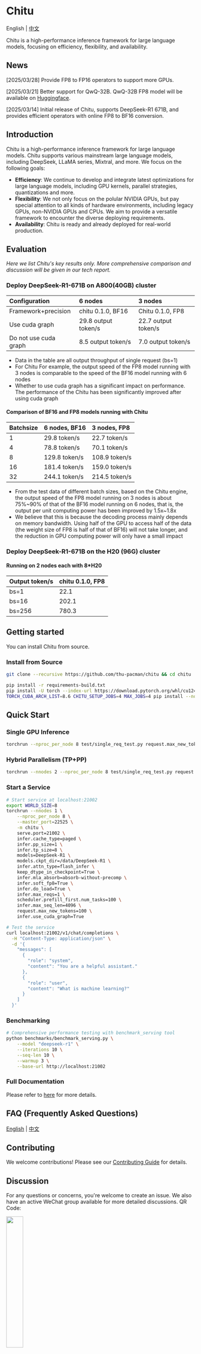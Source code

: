 # Chitu

English | [中文](/docs/zh/README_zh.md)

Chitu is a high-performance inference framework for large language models, focusing on efficiency, flexibility, and availability.

## News

[2025/03/28] Provide FP8 to FP16 operators to support more GPUs.

[2025/03/21] Better support for QwQ-32B. QwQ-32B FP8 model will be available on [Huggingface](https://huggingface.co/qingcheng-ai/QWQ-32B-FP8).

[2025/03/14] Initial release of Chitu, supports DeepSeek-R1 671B, and provides efficient operators with online FP8 to BF16 conversion.

## Introduction

Chitu is a high-performance inference framework for large language models. Chitu supports various mainstream large language models, including DeepSeek, LLaMA series, Mixtral, and more. We focus on the following goals:

- **Efficiency**: We continue to develop and integrate latest optimizations for large language models, including GPU kernels, parallel strategies, quantizations and more.
- **Flexibility**: We not only focus on the polular NVIDIA GPUs, but pay special attention to all kinds of hardware environments, including legacy GPUs, non-NVIDIA GPUs and CPUs. We aim to provide a versatile framework to encounter the diverse deploying requirements.
- **Availability**: Chitu is ready and already deployed for real-world production.


## Evaluation
*Here we list Chitu's key results only. More comprehensive comparison and discussion will be given in our tech report.*

### Deploy DeepSeek-R1-671B on A800(40GB) cluster

|Configuration |6 nodes|3 nodes|
|:---|:---|:---|
|Framework+precision|chitu 0.1.0, BF16|Chitu 0.1.0, FP8|
|Use cuda graph|29.8 output token/s|22.7 output token/s|
|Do not use cuda graph|8.5 output token/s|7.0 output token/s|

- Data in the table are all output throughput of single request (bs=1)
- For Chitu For example, the output speed of the FP8 model running with 3 nodes is comparable to the speed of the BF16 model running with 6 nodes
- Whether to use cuda graph has a significant impact on performance. The performance of the Chitu has been significantly improved after using cuda graph

#### Comparison of BF16 and FP8 models running with Chitu

|Batchsize|6 nodes, BF16 |3 nodes, FP8|
|:---|:---|:---|
|1| 29.8 token/s| 22.7 token/s| 
|4| 78.8 token/s| 70.1 token/s| 
|8| 129.8 token/s| 108.9 token/s| 
|16| 181.4 token/s| 159.0 token/s| 
|32| 244.1 token/s| 214.5 token/s| 

- From the test data of different batch sizes, based on the Chitu engine, the output speed of the FP8 model running on 3 nodes is about 75%\~90% of that of the BF16 model running on 6 nodes, that is, the output per unit computing power has been improved by 1.5x\~1.8x
- We believe that this is because the decoding process mainly depends on memory bandwidth. Using half of the GPU to access half of the data (the weight size of FP8 is half of that of BF16) will not take longer, and the reduction in GPU computing power will only have a small impact

### Deploy DeepSeek-R1-671B on the H20 (96G) cluster

#### Running on 2 nodes each with 8*H20 

| Output token/s|chitu 0.1.0, FP8|
|:---|:---|
|bs=1|22.1|
|bs=16|202.1|
|bs=256|780.3|


## Getting started

You can install Chitu from source.

### Install from Source

```bash
git clone --recursive https://github.com/thu-pacman/chitu && cd chitu

pip install -r requirements-build.txt
pip install -U torch --index-url https://download.pytorch.org/whl/cu124  # Change according to your CUDA version
TORCH_CUDA_ARCH_LIST=8.6 CHITU_SETUP_JOBS=4 MAX_JOBS=4 pip install --no-build-isolation .
```


## Quick Start

### Single GPU Inference

```bash
torchrun --nproc_per_node 8 test/single_req_test.py request.max_new_tokens=64 models=DeepSeek-R1 models.ckpt_dir=/data/DeepSeek-R1 infer.pp_size=1 infer.tp_size=8
```

### Hybrid Parallelism (TP+PP)

```bash
torchrun --nnodes 2 --nproc_per_node 8 test/single_req_test.py request.max_new_tokens=64 infer.pp_size=2 infer.tp_size=8 models=DeepSeek-R1 models.ckpt_dir=/data/DeepSeek-R1
```

### Start a Service

```bash
# Start service at localhost:21002
export WORLD_SIZE=8
torchrun --nnodes 1 \
    --nproc_per_node 8 \
    --master_port=22525 \
    -m chitu \
    serve.port=21002 \
    infer.cache_type=paged \
    infer.pp_size=1 \
    infer.tp_size=8 \
    models=DeepSeek-R1 \
    models.ckpt_dir=/data/DeepSeek-R1 \
    infer.attn_type=flash_infer \
    keep_dtype_in_checkpoint=True \
    infer.mla_absorb=absorb-without-precomp \
    infer.soft_fp8=True \
    infer.do_load=True \
    infer.max_reqs=1 \
    scheduler.prefill_first.num_tasks=100 \
    infer.max_seq_len=4096 \
    request.max_new_tokens=100 \
    infer.use_cuda_graph=True

# Test the service
curl localhost:21002/v1/chat/completions \
  -H "Content-Type: application/json" \
  -d '{
    "messages": [
      {
        "role": "system",
        "content": "You are a helpful assistant."
      },
      {
        "role": "user",
        "content": "What is machine learning?"
      }
    ]
  }'
```

### Benchmarking

```bash
# Comprehensive performance testing with benchmark_serving tool
python benchmarks/benchmark_serving.py \
    --model "deepseek-r1" \
    --iterations 10 \
    --seq-len 10 \
    --warmup 3 \
    --base-url http://localhost:21002
```

### Full Documentation

Please refer to [here](/docs/Development.md) for more details.

## FAQ (Frequently Asked Questions)

[English](/docs/en/FAQ.md) | [中文](/docs/zh/FAQ.md)

## Contributing

We welcome contributions! Please see our [Contributing Guide](docs/CONTRIBUTING.md) for details.

## Discussion
For any questions or concerns, you're welcome to create an issue. We also have an active WeChat group available for more detailed discussions.
QR Code: 

<img src="docs/WeChatGroup.png" width="30%">

## License

The Chitu Project is under the Apache License v2.0. - see the [LICENSE](LICENSE) file for details.

This repository also contains third_party submodules under other open source
licenses. You can find these submodules under third_party/ directory, which
contains their own license files.


## Acknowledgment

We learned a lot from the following projects and adapted some functions when building Chitu:
- [vLLM](https://github.com/vllm-project/vllm)
- [SGLang](https://github.com/sgl-project/sglang)
- [DeepSeek](https://github.com/deepseek-ai)

Special thanks to our partners (Partners listed in no particular order): 中国电信、华为、沐曦、燧原、 etc.
